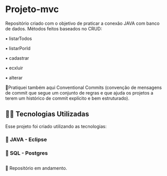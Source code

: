 # Projeto-mvc

Repositório criado com o objetivo de praticar a conexão JAVA com banco de dados. Métodos feitos baseados no CRUD: 

▪️ listarTodos

▪️ listarPorId

▪️ cadastrar

▪️ ecxluir

▪️ alterar 


🔸Pratiquei também aqui Conventional Commits (convenção de mensagens de commit que segue um conjunto de regras e que ajuda os projetos a terem um histórico de commit explícito e bem estruturado). 


## 👨‍💻️ Tecnologias Utilizadas
Esse projeto foi criado utilizando as tecnologias:
### :small_blue_diamond: JAVA - Eclipse
### :small_blue_diamond: SQL - Postgres

##
:construction: Repositório em andamento. 

